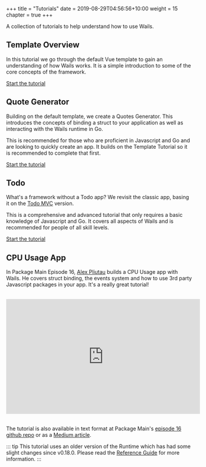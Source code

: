 +++
title = "Tutorials"
date = 2019-08-29T04:56:56+10:00
weight = 15
chapter = true
+++

A collection of tutorials to help understand how to use Wails.

## Template Overview

In this tutorial we go through the default Vue template to gain an understanding of how Wails works. It is a simple introduction to some of the core concepts of the framework.

[Start the tutorial](./template)

## Quote Generator

Building on the default template, we create a Quotes Generator. This introduces the concepts of binding a struct to your application as well as interacting with the Wails runtime in Go.

This is recommended for those who are proficient in Javascript and Go and are looking to quickly create an app. It builds on the Template Tutorial so it is recommended to complete that first.

[Start the tutorial](./quotes)

## Todo

What's a framework without a Todo app? We revisit the classic app, basing it on the [Todo MVC](http://todomvc.com/examples/vue/) version.

This is a comprehensive and advanced tutorial that only requires a basic knowledge of Javascript and Go. It covers all aspects of Wails and is recommended for people of all skill levels.

[Start the tutorial](./todo)

## CPU Usage App

In Package Main Episode 16, [Alex Pliutau](https://twitter.com/pliutau) builds a CPU Usage app with Wails. He covers struct binding, the events system and how to use 3rd party Javascript packages in your app. It's a really great tutorial!
<br/><br/>

<div class="videocontainer" style="width:525px; height:310px">
  <iframe width="525" height="310"
    src="https://www.youtube.com/embed/Dg9rUXxNV-c?ecver=1" frameborder="0"
    allow="encrypted-media"
    allowfullscreen>
  </iframe>
</div>

<br/>

The tutorial is also available in text format at Package Main's [episode 16 github repo](https://github.com/plutov/packagemain/tree/master/16-wails-desktop-app) or as a [Medium article](https://medium.com/js-dojo/building-a-desktop-app-in-go-using-wails-b7f5825f986a).

::: tip
This tutorial uses an older version of the Runtime which has had some slight changes since v0.18.0. Please read the [Reference Guide](../reference/#wails-runtime) for more information.
:::
